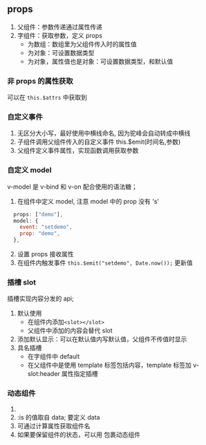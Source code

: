 ## props

1. 父组件：参数传递通过属性传递
2. 字组件：获取参数，定义 props
   - 为数组：数组里为父组件传入时的属性值
   - 为对象：可设置数据类型
   - 为对象，属性值也是对象：可设置数据类型，和默认值

### 非 props 的属性获取

可以在 `this.$attrs` 中获取到

### 自定义事件

1. 无区分大小写，最好使用中横线命名, 因为驼峰会自动转成中横线
2. 子组件调用父组件传入的自定义事件 this.\$emit(时间名,参数)
3. 父组件定义事件属性，实现函数调用获取参数

### 自定义 model

v-model 是 v-bind 和 v-on 配合使用的语法糖；

1. 在组件中定义 model, 注意 model 中的 prop 没有 's'

```js
  props: ["demo"],
  model: {
    event: "setdemo",
    prop: "demo",
  },
```

2. 设置 props 接收属性
3. 在组件内触发事件 `this.$emit("setdemo", Date.now());` 更新值

### 插槽 slot

插槽实现内容分发的 api;

1. 默认使用
   - 在组件内添加`<slot></slot>`
   - 父组件中添加的内容会替代 slot
2. 添加默认显示：可以在<slot>默认值</slot>内写默认值，父组件不传值时显示
3. 具名插槽
   - 在字组件中 <slot name:header>default</slot>
   - 在父组件中是使用 template 标签包括内容，template 标签加 v-slot:header 属性指定插槽

### 动态组件

1. <component :is="">
2. :is 的值取自 data; 要定义 data
3. 可通过计算属性获取组件名
4. 如果要保留组件的状态，可以用 <keep-alive></keep-alive>包裹动态组件
